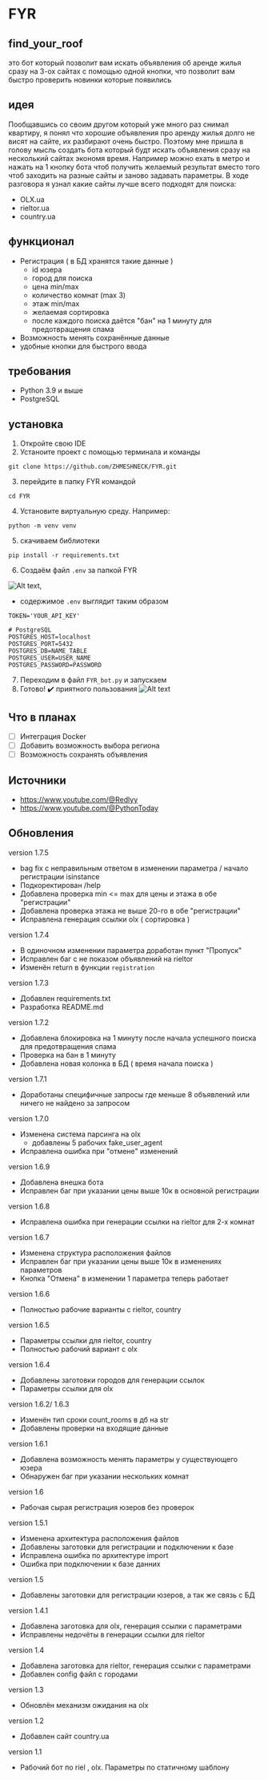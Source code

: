 # FYR
## find_your_roof
это бот который позволит вам искать объявления об аренде жилья сразу на 3-ох сайтах с помощью одной кнопки, что позволит вам быстро проверить новинки которые появились


## идея
Пообщавшись со своим другом который уже много раз снимал квартиру, я понял что хорошие объявления про аренду жилья долго не висят на сайте, их разбирают очень быстро. Поэтому  мне пришла в голову мысль создать бота который будт искать объявления сразу на несколький сайтах экономя время. Например можно ехать в метро и нажать на 1 кнопку бота чтоб получить желаемый результат вместо того чтоб заходить на разные сайты и заново задавать параметры. В ходе разговора я узнал какие сайты лучше всего подходят для поиска:
- OLX.ua
- rieltor.ua
- country.ua

## функционал

- Регистрация ( в БД хранятся такие данные )
    - id юзера
    - город для поиска
    - цена min/max
    - количество комнат (max 3)
    - этаж min/max
    - желаемая сортировка
    - после каждого поиска даётся "бан" на 1 минуту для предотвращения спама
- Возможность менять сохранённые данные
- удобные кнопки для быстрого ввода

## требования
- Python 3.9 и выше
- PostgreSQL

## установка
1. Откройте свою IDE
2. Устаноите проект с помощью терминала и команды 
```
git clone https://github.com/ZHMESHNECK/FYR.git
```
3. перейдите в папку FYR командой
```
cd FYR
```
4. Установите виртуальную среду. Например:
```
python -m venv venv
```
5. скачиваем библиотеки
```
pip install -r requirements.txt
``` 
6. Создаём файл `.env` за папкой FYR

![Alt text](media/screen/show_env.png),

- содержимое `.env` выглядит таким образом
```
TOKEN='YOUR_API_KEY'

# PostgreSQL
POSTGRES_HOST=localhost
POSTGRES_PORT=5432
POSTGRES_DB=NAME_TABLE
POSTGRES_USER=USER_NAME
POSTGRES_PASSWORD=PASSWORD
```
7. Переходим в файл `FYR_bot.py` и запускаем 
8. Готово! :heavy_check_mark: приятного пользования
![Alt text](media/screen/finally.png)

## Что в планах
- [ ] Интеграция Docker
- [ ] Добавить возможность выбора региона
- [ ] Возможность сохранять объявления

## Источники
- https://www.youtube.com/@Redlyy
- https://www.youtube.com/@PythonToday

## Обновления

version 1.7.5
- bag fix с неправильным ответом в изменении параметра / начало регистрации isinstance
- Подкоректирован /help
- Добавлена проверка min <= max для цены и этажа в обе "регистрации"
- Добавлена проверка этажа не выше 20-го в обе "регистрации"
- Исправлена генерация ссылки olx ( сортировка )

version 1.7.4
- В одиночном изменении параметра доработан пункт "Пропуск"
- Исправлен баг с не показом объявлений на rieltor
- Изменён return в функции `registration`

version 1.7.3
- Добавлен requirements.txt
- Разработка README.md

version 1.7.2
- Добавлена блокировка на 1 минуту после начала успешного поиска для предотвращения спама
- Проверка на бан в 1 минуту
- Добавлена новая колонка в БД ( время начала поиска )

version 1.7.1
- Доработаны специфичные запросы где меньше 8 объявлений или ничего не найдено за запросом

version 1.7.0
- Изменена система парсинга на olx
    - добавлены 5 рабочих fake_user_agent
- Исправлена ошибка при "отмене" изменений

version 1.6.9
- Добавлена внешка бота
- Исправлен баг при указании цены выше 10к в основной регистрации

version 1.6.8
- Исправлена ошибка при генерации ссылки на rieltor для 2-х комнат

version 1.6.7
- Изменена структура расположения файлов
- Исправлен баг при указании цены выше 10к в изменениях параметров
- Кнопка "Отмена" в изменении 1 параметра теперь работает

version 1.6.6
- Полностью рабочие варианты с rieltor, country

version 1.6.5
- Параметры ссылки для rieltor, country
- Полностью рабочий вариант с olx

version 1.6.4
- Добавлены заготовки городов для генерации ссылок
- Параметры ссылки для olx

version 1.6.2/ 1.6.3
- Изменён тип сроки count_rooms в дб на str
- Добавлены проверки на входящие данные

version 1.6.1
- Добавлена возможность менять параметры у существующего юзера
- Обнаружен баг при указании нескольких комнат

version 1.6
- Рабочая сырая регистрация юзеров без проверок

version 1.5.1
- Изменена архитектура расположения файлов 
- Добавлены заготовки для регистрации и подключении к базе
- Исправлена ошибка по архитектуре import
- Ошибка при подключении к базе данних

version 1.5
- Добавлены заготовки для регистрации юзеров, а так же связь с БД

version 1.4.1
- Добавлена заготовка для olx, генерация ссылки с параметрами
- Исправлены недочёты в генерации ссылки для rieltor

version 1.4
- Добавлена заготовка для rieltor, генерация ссылки с параметрами
- Добавлен config файл с городами

version 1.3
- Обновлён механизм ожидания на olx

version 1.2
- Добавлен сайт country.ua

version 1.1
- Рабочий бот по riel , olx. Параметры по статичному шаблону
